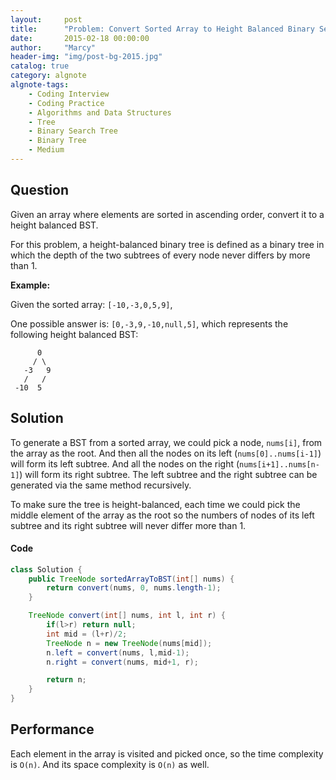 ```yaml
---
layout:     post
title:      "Problem: Convert Sorted Array to Height Balanced Binary Search Tree"
date:       2015-02-18 00:00:00
author:     "Marcy"
header-img: "img/post-bg-2015.jpg"
catalog: true
category: algnote
algnote-tags:
    - Coding Interview
    - Coding Practice
    - Algorithms and Data Structures
    - Tree
    - Binary Search Tree
    - Binary Tree
    - Medium
---
```


## Question

Given an array where elements are sorted in ascending order, convert it to a height balanced BST.

For this problem, a height-balanced binary tree is defined as a binary tree in which the depth of the two subtrees of every node never differs by more than 1.


**Example:**

Given the sorted array: `[-10,-3,0,5,9]`,

One possible answer is: `[0,-3,9,-10,null,5]`, which represents the following height balanced BST:

```
      0
     / \
   -3   9
   /   /
 -10  5
 ```

## Solution

To generate a BST from a sorted array, we could pick a node, `nums[i]`, from the array as the root. And then all the nodes on its left (`nums[0]..nums[i-1]`) will form its left subtree. And all the nodes on the right (`nums[i+1]..nums[n-1]`) will form its right subtree. The left subtree and the right subtree can be generated via the same method recursively.

To make sure the tree is height-balanced, each time we could pick the middle element of the array as the root so the numbers of nodes of its left subtree and its right subtree will never differ more than 1.

#### Code

```java
class Solution {
    public TreeNode sortedArrayToBST(int[] nums) {
        return convert(nums, 0, nums.length-1);
    }

    TreeNode convert(int[] nums, int l, int r) {
        if(l>r) return null;
        int mid = (l+r)/2;
        TreeNode n = new TreeNode(nums[mid]);
        n.left = convert(nums, l,mid-1);
        n.right = convert(nums, mid+1, r);

        return n;
    }
}
```

## Performance

Each element in the array is visited and picked once, so the time complexity is `O(n)`. And its space complexity is `O(n)` as well.
